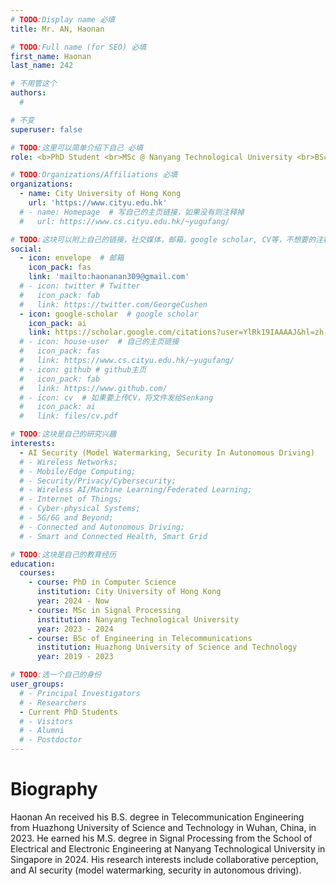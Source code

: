 ```yaml
---
# TODO:Display name 必填
title: Mr. AN, Haonan

# TODO:Full name (for SEO) 必填
first_name: Haonan   
last_name: 242

# 不用管这个
authors:
  # 

# 不变
superuser: false

# TODO:这里可以简单介绍下自己 必填
role: <b>PhD Student <br>MSc @ Nanyang Technological University <br>BSc @ Huazhong University of Science and Technology</b>

# TODO:Organizations/Affiliations 必填
organizations:
  - name: City University of Hong Kong 
    url: 'https://www.cityu.edu.hk'
  # - name: Homepage  # 写自己的主页链接，如果没有则注释掉
  #   url: https://www.cs.cityu.edu.hk/~yugufang/

# TODO:这块可以附上自己的链接，社交媒体，邮箱，google scholar, CV等，不想要的注释掉即可
social:
  - icon: envelope  # 邮箱
    icon_pack: fas
    link: 'mailto:haonanan309@gmail.com'
  # - icon: twitter # Twitter
  #   icon_pack: fab  
  #   link: https://twitter.com/GeorgeCushen
  - icon: google-scholar  # google scholar
    icon_pack: ai
    link: https://scholar.google.com/citations?user=YlRk19IAAAAJ&hl=zh-CN&authuser=1
  # - icon: house-user  # 自己的主页链接
  #   icon_pack: fas
  #   link: https://www.cs.cityu.edu.hk/~yugufang/
  # - icon: github # github主页
  #   icon_pack: fab   
  #   link: https://www.github.com/
  # - icon: cv  # 如果要上传CV，将文件发给Senkang
  #   icon_pack: ai
  #   link: files/cv.pdf

# TODO:这块是自己的研究兴趣
interests:
  - AI Security (Model Watermarking, Security In Autonomous Driving)
  # - Wireless Networks; 
  # - Mobile/Edge Computing; 
  # - Security/Privacy/Cybersecurity; 
  # - Wireless AI/Machine Learning/Federated Learning; 
  # - Internet of Things;
  # - Cyber-physical Systems; 
  # - 5G/6G and Beyond; 
  # - Connected and Autonomous Driving; 
  # - Smart and Connected Health, Smart Grid

# TODO:这块是自己的教育经历
education:
  courses:
    - course: PhD in Computer Science
      institution: City University of Hong Kong
      year: 2024 - Now
    - course: MSc in Signal Processing
      institution: Nanyang Technological University
      year: 2023 - 2024
    - course: BSc of Engineering in Telecommunications
      institution: Huazhong University of Science and Technology
      year: 2019 - 2023

# TODO:选一个自己的身份
user_groups:
  # - Principal Investigators
  # - Researchers
  - Current PhD Students
  # - Visitors
  # - Alumni
  # - Postdoctor
---
```

<!-- TODO:写自己的Biography -->
# Biography

Haonan An received his B.S. degree in Telecommunication Engineering from Huazhong University of Science and Technology in Wuhan, China, in 2023. He earned his M.S. degree in Signal Processing from the School of Electrical and Electronic Engineering at Nanyang Technological University in Singapore in 2024. His research interests include collaborative perception, and AI security (model watermarking, security in autonomous driving).
